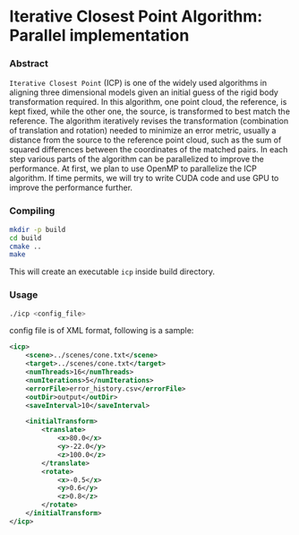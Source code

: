 # Iterative Closest Point Algorithm: Parallel implementation

### Abstract
`Iterative Closest Point` (ICP) is one of the widely used algorithms in aligning three dimensional models given an initial guess of the rigid body transformation required. In this algorithm, one point cloud, the reference, is kept fixed, while the other one, the source, is transformed to best match the reference. The algorithm iteratively revises the transformation (combination of translation and rotation) needed to minimize an error metric, usually a distance from the source to the reference point cloud, such as the sum of squared differences between the coordinates of the matched pairs. In each step various parts of the algorithm can be parallelized to improve the performance. At first, we plan to use OpenMP to parallelize the ICP algorithm. If time permits, we will try to write CUDA code and use GPU to improve the performance further.

### Compiling
```bash
mkdir -p build
cd build
cmake ..
make
```
This will create an executable `icp` inside build directory.

### Usage
```bash
./icp <config_file>
```

config file is of XML format, following is a sample:
```xml
<icp>
    <scene>../scenes/cone.txt</scene>
    <target>../scenes/cone.txt</target>
    <numThreads>16</numThreads>
    <numIterations>5</numIterations>
    <errorFile>error_history.csv</errorFile>
    <outDir>output</outDir>
    <saveInterval>10</saveInterval>

    <initialTransform>
        <translate>
            <x>80.0</x>
            <y>-22.0</y>
            <z>100.0</z>
        </translate>
        <rotate>
            <x>-0.5</x>
            <y>0.6</y>
            <z>0.8</z>
        </rotate>
    </initialTransform>
</icp>
```